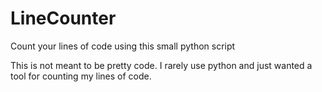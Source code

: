 # LineCounter
Count your lines of code using this small python script

This is not meant to be pretty code. I rarely use python and just wanted a tool for counting my lines of code.
